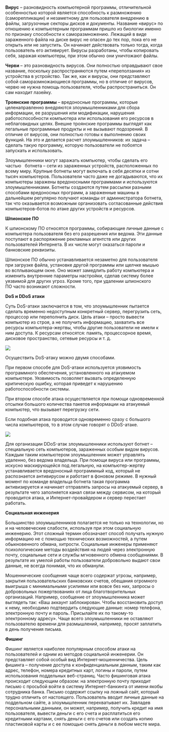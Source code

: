 **Вирус** – разновидность компьютерной программы, отличительной особенностью которой является способность к размножению (саморепликации) и незаметному для пользователя внедрению в файлы, загрузочные секторы дисков и документы. Название «вирус» по отношению к компьютерным программам пришло из биологии именно по признаку способности к саморазмножению. Лежащий в виде зараженного файла на диске вирус не опасен до тех пор, пока его не открыть или не запустить. Он начинает действовать только тогда, когда пользователь его активирует. Вирусы разработаны, чтобы копировать себя, заражая компьютеры, при этом обычно они уничтожают файлы.

**Черви** – это разновидность вирусов. Они полностью оправдывают свое название, поскольку распространяются путем «переползания» из устройства в устройство. Так же, как и вирусы, они представляют собой саморазмножающиеся программы, но в отличие от вирусов, червю не нужна помощь пользователя, чтобы распространиться. Он сам находит лазейку.

**Троянские программы** – вредоносные программы, которые целенаправленно внедряются злоумышленниками для сбора информации, ее разрушения или модификации, нарушения работоспособности компьютера или использования его ресурсов в неблаговидных целях. Внешне троянские программы выглядят как легальные программные продукты и не вызывают подозрений. В отличие от вирусов, они полностью готовы к выполнению своих функций. На это и делается расчет злоумышленников: их задача – сделать такую программу, которую пользователи не побоятся запускать и использовать.

Злоумышленники могут заражать компьютер, чтобы сделать его частью   ботнета – сети из зараженных устройств, расположенных по всему миру. Крупные ботнеты могут включать в себя десятки и сотни тысяч компьютеров. Пользователи часто даже не догадываются, что их компьютеры заражены вредоносными программами и используются злоумышленниками. Ботнеты создаются путем рассылки разными способами вредоносных программ, а зараженные машины в дальнейшем регулярно получают команды от администратора ботнета, так что оказывается возможным организовать согласованные действия компьютеров-ботов по атаке других устройств и ресурсов.

**Шпионское ПО**

К шпионскому ПО относятся программы, собирающие личные данные с компьютера пользователя без его разрешения или ведома. Эти данные поступают в распоряжение рекламных агентств или других пользователей Интернета. В их числе могут оказаться пароли и банковские реквизиты.

Шпионское ПО обычно устанавливается незаметно для пользователя при загрузке файла, установке другой программы или щелчке мышью во всплывающем окне. Оно может замедлить работу компьютера и изменить внутренние параметры настройки, сделав систему более уязвимой для других угроз. Кроме того, при удалении шпионского ПО часто возникают сложности.

**DoS и DDoS атаки**

Суть DoS-атаки заключается в том, что злоумышленник пытается сделать временно недоступным конкретный сервер, перегрузить сеть, процессор или переполнить диск. Цель атаки – просто вывести компьютер из строя, а не получить информацию, захватить все ресурсы компьютера-жертвы, чтобы другие пользователи не имели к ним доступа. К ресурсам относятся: память, процессорное время, дисковое пространство, сетевые ресурсы и т. д.

![](file:////Users/vx/Library/Group%20Containers/UBF8T346G9.Office/TemporaryItems/msohtmlclip/clip_image001.jpg)

Осуществить DoS-атаку можно двумя способами.

При первом способе для DoS-атаки используется уязвимость программного обеспечения, установленного на атакуемом компьютере. Уязвимость позволяет вызвать определенную критическую ошибку, которая приведет к нарушению работоспособности системы.

При втором способе атака осуществляется при помощи одновременной отсылки большого количества пакетов информации на атакуемый компьютер, что вызывает перегрузку сети.

Если подобная атака проводится одновременно сразу с большого числа компьютеров, то в этом случае говорят о DDoS-атаке.

![](file:////Users/vx/Library/Group%20Containers/UBF8T346G9.Office/TemporaryItems/msohtmlclip/clip_image002.gif)

Для организации DDoS-атак злоумышленники используют ботнет – специальную сеть компьютеров, зараженных особым видом вирусов. Каждым таким компьютером злоумышленник может управлять удаленно, без ведома владельца. При помощи вируса или программы, искусно маскирующейся под легальную, на компьютер-жертву устанавливается вредоносный программный код, который не распознается антивирусом и работает в фоновом режиме. В нужный момент по команде владельца ботнета такая программа активизируется и начинает отправлять запросы на атакуемый сервер, в результате чего заполняется канал связи между сервисом, на который проводится атака, и Интернет-провайдером и сервер перестает работать.

**Социальная инженерия**

Большинство злоумышленников полагается не только на технологии, но и на человеческие слабости, используя при этом социальную инженерию. Этот сложный термин обозначает способ получать нужную информацию не с помощью технических возможностей, а путем обыкновенного обмана, хитрости. Социальные инженеры применяют психологические методы воздействия на людей через электронную почту, социальные сети и службы мгновенного обмена сообщениями. В результате их умелой работы пользователи добровольно выдают свои данные, не всегда понимая, что их обманули.

Мошеннические сообщения чаще всего содержат угрозы, например, закрытия пользовательских банковских счетов, обещания огромного выигрыша с минимальными усилиями или вовсе без них, запросы о добровольных пожертвованиях от лица благотворительных организаций. Например, сообщение от злоумышленника может выглядеть так: «Ваш аккаунт заблокирован. Чтобы восстановить доступ к нему, необходимо подтвердить следующие данные: номер телефона, электронную почту и пароль. Присылайте их по такому-то электронному адресу». Чаще всего злоумышленники не оставляют пользователю времени для размышлений, например, просят заплатить в день получения письма.

**Фишинг**

Фишинг является наиболее популярным способом атаки на пользователей и одним из методов социальной инженерии. Он представляет собой особый вид Интернет-мошенничества. Цель фишинга – получение доступа к конфиденциальным данным, таким как адрес, телефон, номера кредитных карт, логины и пароли, путем использования поддельных веб-страниц. Часто фишинговая атака происходит следующим образом: на электронную почту приходит письмо с просьбой войти в систему Интернет-банкинга от имени якобы сотрудника банка. Письмо содержит ссылку на ложный сайт, который трудно отличить от настоящего. Пользователь вводит личные данные на поддельном сайте, а злоумышленник перехватывает их. Завладев персональными данными, он может, например, получить кредит на имя пользователя, вывести деньги с его счета и расплатиться его кредитными картами, снять деньги с его счетов или создать копию пластиковой карты и с ее помощью снять деньги в любом месте мира.
